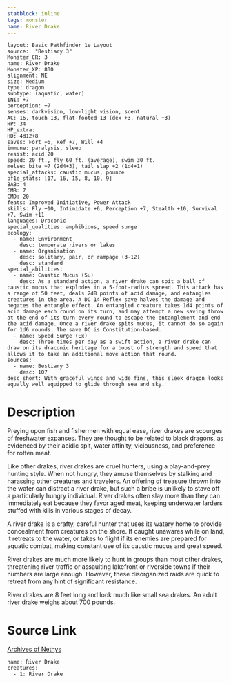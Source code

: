 ```yaml
---
statblock: inline
tags: monster
name: River Drake
---
```

```statblock
layout: Basic Pathfinder 1e Layout
source:  "Bestiary 3"
Monster_CR: 3
name: River Drake
Monster_XP: 800
alignment: NE
size: Medium
type: dragon
subtype: (aquatic, water)
INI: +7
perception: +7
senses: darkvision, low-light vision, scent
AC: 16, touch 13, flat-footed 13 (dex +3, natural +3)
HP: 34
HP_extra: 
HD: 4d12+8
saves: Fort +6, Ref +7, Will +4
immune: paralysis, sleep
resist: acid 20
speed: 20 ft., fly 60 ft. (average), swim 30 ft.
melee: bite +7 (2d4+3), tail slap +2 (1d4+1)
special_attacks: caustic mucus, pounce
pf1e_stats: [17, 16, 15, 8, 10, 9]
BAB: 4
CMB: 7
CMD: 20
feats: Improved Initiative, Power Attack
skills: Fly +10, Intimidate +6, Perception +7, Stealth +10, Survival +7, Swim +11
languages: Draconic
special_qualities: amphibious, speed surge
ecology:
  - name: Environment
    desc: temperate rivers or lakes
  - name: Organisation
    desc: solitary, pair, or rampage (3-12)
    desc: standard
special_abilities:
  - name: Caustic Mucus (Su)
    desc: As a standard action, a river drake can spit a ball of caustic mucus that explodes in a 5-foot-radius spread. This attack has a range of 50 feet, deals 2d8 points of acid damage, and entangles creatures in the area. A DC 14 Reflex save halves the damage and negates the entangle effect. An entangled creature takes 1d4 points of acid damage each round on its turn, and may attempt a new saving throw at the end of its turn every round to escape the entanglement and end the acid damage. Once a river drake spits mucus, it cannot do so again for 1d6 rounds. The save DC is Constitution-based.
  - name: Speed Surge (Ex)
    desc: Three times per day as a swift action, a river drake can draw on its draconic heritage for a boost of strength and speed that allows it to take an additional move action that round.
sources:
  - name: Bestiary 3
    desc: 107
desc_short: With graceful wings and wide fins, this sleek dragon looks equally well equipped to glide through sea and sky.
```
# Description
Preying upon fish and fishermen with equal ease, river drakes are scourges of freshwater expanses. They are thought to be related to black dragons, as evidenced by their acidic spit, water affinity, viciousness, and preference for rotten meat.

Like other drakes, river drakes are cruel hunters, using a play-and-prey hunting style. When not hungry, they amuse themselves by stalking and harassing other creatures and travelers. An offering of treasure thrown into the water can distract a river drake, but such a bribe is unlikely to stave off a particularly hungry individual. River drakes often slay more than they can immediately eat because they favor aged meat, keeping underwater larders stuffed with kills in various stages of decay.

A river drake is a crafty, careful hunter that uses its watery home to provide concealment from creatures on the shore. If caught unawares while on land, it retreats to the water, or takes to flight if its enemies are prepared for aquatic combat, making constant use of its caustic mucus and great speed.

River drakes are much more likely to hunt in groups than most other drakes, threatening river traffic or assaulting lakefront or riverside towns if their numbers are large enough. However, these disorganized raids are quick to retreat from any hint of significant resistance.

River drakes are 8 feet long and look much like small sea drakes. An adult river drake weighs about 700 pounds.
# Source Link
[Archives of Nethys](https://aonprd.com/MonsterDisplay.aspx?ItemName=River%20Drake)
```encounter-table
name: River Drake
creatures:
  - 1: River Drake
```
